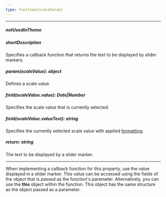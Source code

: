 ```yaml
---
type: function(scaleValue)
---
```

---
##### notUsedInTheme

##### shortDescription
Specifies a callback function that returns the text to be displayed by slider markers.

##### param(scaleValue): object
Defines a scale value.

##### field(scaleValue.value): Date|Number
Specifies the scale value that is currently selected.

##### field(scaleValue.valueText): string
Specifies the currently selected scale value with applied <a href="/Documentation/16_1/ApiReference/Data_Visualization_Widgets/dxRangeSelector/Configuration/sliderMarker#format">formatting</a>.

##### return: string
The text to be displayed by a slider marker.

---
When implementing a callback function for this property, use the value displayed in a slider marker. This value can be accessed using the fields of the object that is passed as the function's parameter. Alternatively, you can use the **this** object within the function. This object has the same structure as the object passed as a parameter.